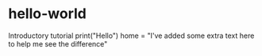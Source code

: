 # hello-world
Introductory tutorial
print("Hello")
home = "I've added some extra text here to help me see the difference"
